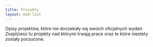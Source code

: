 ```yaml
---
title: Projekty
layout: mod-list
---
```


Opisy projektów, które nie doczekały się swoich oficjalnych wydań. Znajdziesz tu projekty nad którymi trwają prace oraz te które niestety zostały porzucone.